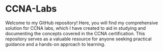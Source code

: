 # CCNA-Labs
Welcome to my GitHub repository! Here, you will find my comprehensive solution for CCNA labs, which I have created to aid in studying and documenting the concepts covered in the CCNA certification. This repository serves as a valuable resource for anyone seeking practical guidance and a hands-on approach to learning. 

